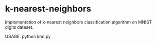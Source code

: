 # k-nearest-neighbors
Implementation of k-nearest neighbors classification algorithm on MNIST digits dataset. 

USAGE: 
python knn.py
